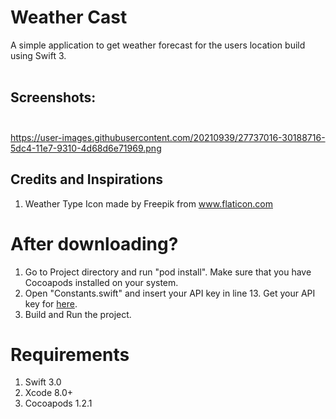 # Weather Cast

A simple application to get weather forecast for the users location build using Swift 3.<br><br>

## Screenshots: <br><br>
https://user-images.githubusercontent.com/20210939/27737016-30188716-5dc4-11e7-9310-4d68d6e71969.png

## Credits and Inspirations
1. Weather Type Icon made by Freepik from www.flaticon.com

# After downloading?
1. Go to Project directory and run "pod install". Make sure that you have Cocoapods installed on your system.
2. Open "Constants.swift" and insert your API key in line 13. Get your API key for [here](https://openweathermap.org).
3. Build and Run the project.

# Requirements
1. Swift 3.0
2. Xcode 8.0+
3. Cocoapods 1.2.1
